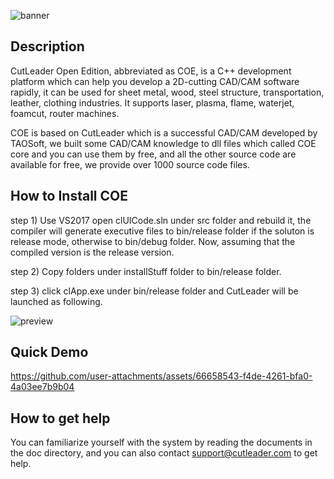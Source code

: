 ![banner](https://github.com/user-attachments/assets/a3930b18-66f1-43f7-b504-365e2fa97606)

## Description
CutLeader Open Edition, abbreviated as COE, is a C++ development platform which can help you develop a 2D-cutting CAD/CAM software rapidly, it can be used for sheet metal, 
wood, steel structure, transportation, leather, clothing industries. It supports laser, plasma, flame, waterjet, foamcut, router machines.

COE is based on CutLeader which is a successful CAD/CAM developed by TAOSoft, we built some CAD/CAM knowledge to dll files which called COE core and you can use them by free,
and all the other source code are available for free, we provide over 1000 source code files.

## How to Install COE
step 1) Use VS2017 open clUICode.sln under src folder and rebuild it, the compiler will generate executive files to bin/release folder if the soluton is release mode, 
        otherwise to bin/debug folder. Now, assuming that the compiled version is the release version.  
        
step 2) Copy folders under installStuff folder to bin/release folder.  

step 3) click clApp.exe under bin/release folder and CutLeader will be launched as following.  


![preview](https://github.com/user-attachments/assets/2591516e-68c2-4026-bace-7720cf7b6fd8)


## Quick Demo
https://github.com/user-attachments/assets/66658543-f4de-4261-bfa0-4a03ee7b9b04


## How to get help
You can familiarize yourself with the system by reading the documents in the doc directory, and you can also contact support@cutleader.com to get help.
